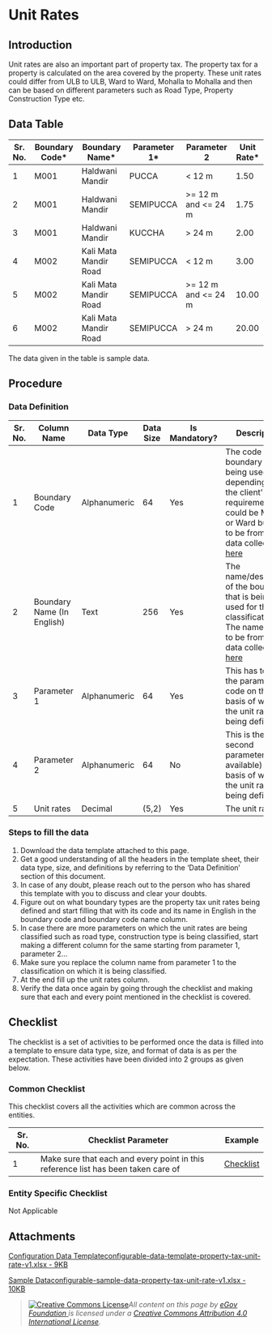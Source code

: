 # Unit Rates

## Introduction <a href="#introduction" id="introduction"></a>

Unit rates are also an important part of property tax. The property tax for a property is calculated on the area covered by the property. These unit rates could differ from ULB to ULB, Ward to Ward, Mohalla to Mohalla and then can be based on different parameters such as Road Type, Property Construction Type etc.

## Data Table <a href="#data-table" id="data-table"></a>

| Sr. No. | Boundary Code\* | Boundary Name\*       | Parameter 1\* | Parameter 2         | Unit Rate\* |
| ------- | --------------- | --------------------- | ------------- | ------------------- | ----------- |
| 1       | M001            | Haldwani Mandir       | PUCCA         | < 12 m              | 1.50        |
| 2       | M001            | Haldwani Mandir       | SEMIPUCCA     | >= 12 m and <= 24 m | 1.75        |
| 3       | M001            | Haldwani Mandir       | KUCCHA        | > 24 m              | 2.00        |
| 4       | M002            | Kali Mata Mandir Road | SEMIPUCCA     | < 12 m              | 3.00        |
| 5       | M002            | Kali Mata Mandir Road | SEMIPUCCA     | >= 12 m and <= 24 m | 10.00       |
| 6       | M002            | Kali Mata Mandir Road | SEMIPUCCA     | > 24 m              | 20.00       |

The data given in the table is sample data.

## Procedure <a href="#procedure" id="procedure"></a>

### Data Definition <a href="#data-definition" id="data-definition"></a>

| Sr. No. | Column Name                | Data Type    | Data Size | Is Mandatory? | Description                                                                                                                                                                                                                                                                              |
| ------- | -------------------------- | ------------ | --------- | ------------- | ---------------------------------------------------------------------------------------------------------------------------------------------------------------------------------------------------------------------------------------------------------------------------------------- |
| 1       | Boundary Code              | Alphanumeric | 64        | Yes           | The code of the boundary that is being used, depending upon the client's requirement it could be Mohalla or Ward but has to be from the data collected [here](https://docs.digit.org/configure-digit/configuring-master-data-templates/environment-setup/ulb-level-setup/boundary-data)​ |
| 2       | Boundary Name (In English) | Text         | 256       | Yes           | The name/description of the boundary that is being used for the classification. The names have to be from the data collected [here](https://docs.digit.org/configure-digit/configuring-master-data-templates/environment-setup/ulb-level-setup/boundary-data)​                           |
| 3       | Parameter 1                | Alphanumeric | 64        | Yes           | This has to be the parameter 1 code on the basis of which the unit rates are being defined                                                                                                                                                                                               |
| 4       | Parameter 2                | Alphanumeric | 64        | No            | This is the second parameter(if available) on the basis of which the unit rates are being defined                                                                                                                                                                                        |
| 5       | Unit rates                 | Decimal      | (5,2)     | Yes           | The unit rate                                                                                                                                                                                                                                                                            |

### Steps to fill the data <a href="#steps-to-fill-the-data" id="steps-to-fill-the-data"></a>

1. Download the data template attached to this page.
2. Get a good understanding of all the headers in the template sheet, their data type, size, and definitions by referring to the ‘Data Definition’ section of this document.
3. In case of any doubt, please reach out to the person who has shared this template with you to discuss and clear your doubts.
4. Figure out on what boundary types are the property tax unit rates being defined and start filling that with its code and its name in English in the boundary code and boundary code name column.
5. In case there are more parameters on which the unit rates are being classified such as road type, construction type is being classified, start making a different column for the same starting from parameter 1, parameter 2…
6. Make sure you replace the column name from parameter 1 to the classification on which it is being classified.
7. At the end fill up the unit rates column.
8. Verify the data once again by going through the checklist and making sure that each and every point mentioned in the checklist is covered.

## Checklist <a href="#checklist" id="checklist"></a>

The checklist is a set of activities to be performed once the data is filled into a template to ensure data type, size, and format of data is as per the expectation. These activities have been divided into 2 groups as given below.

### Common Checklist <a href="#common-checklist" id="common-checklist"></a>

This checklist covers all the activities which are common across the entities.

| Sr. No. | Checklist Parameter                                                               | Example                                                                                                                      |
| ------- | --------------------------------------------------------------------------------- | ---------------------------------------------------------------------------------------------------------------------------- |
| 1       | Make sure that each and every point in this reference list has been taken care of | ​[Checklist](https://docs.digit.org/configure-digit/configuring-master-data-templates/module-setup/common-config/checklist)​ |

### Entity Specific Checklist <a href="#entity-specific-checklist" id="entity-specific-checklist"></a>

Not Applicable

## Attachments <a href="#attachments" id="attachments"></a>

[Configuration Data Templateconfigurable-data-template-property-tax-unit-rate-v1.xlsx - 9KB](https://firebasestorage.googleapis.com/v0/b/gitbook-28427.appspot.com/o/assets%2F-MERG\_iQW5oN4ukgXP8K%2Fsync%2F31bcc6aa4444e0a4f89a51dff1e8e6db755a8390.xlsx?generation=1602050608577259\&alt=media)

[Sample Dataconfigurable-sample-data-property-tax-unit-rate-v1.xlsx - 10KB](https://firebasestorage.googleapis.com/v0/b/gitbook-28427.appspot.com/o/assets%2F-MERG\_iQW5oN4ukgXP8K%2Fsync%2Fa4b79c530ea173efbc465ff0f5034bd917925007.xlsx?generation=1602050608605057\&alt=media)

> [![Creative Commons License](https://i.creativecommons.org/l/by/4.0/80x15.png)](http://creativecommons.org/licenses/by/4.0/)_All content on this page by_ [_eGov Foundation_ ](https://egov.org.in)_is licensed under a_ [_Creative Commons Attribution 4.0 International License_](http://creativecommons.org/licenses/by/4.0/)_._
